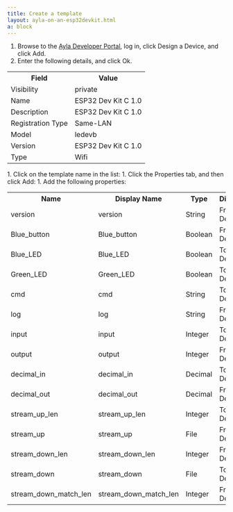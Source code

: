 ```yaml
---
title: Create a template
layout: ayla-on-an-esp32devkit.html
a: block
---
```


1. Browse to the [Ayla Developer Portal](/apps/ayla-developer-portal/), log in, click Design a Device, and click Add.
1. Enter the following details, and click Ok.
<table>
<tr><th>Field</th><th>Value</th></tr>
<tr><td>Visibility</td><td>private</td></tr>
<tr><td>Name</td><td>ESP32 Dev Kit C 1.0</td></tr>
<tr><td>Description</td><td>ESP32 Dev Kit C 1.0</td></tr>
<tr><td>Registration Type</td><td>Same-LAN</td></tr>
<tr><td>Model</td><td>ledevb</td></tr>
<tr><td>Version</td><td>ESP32 Dev Kit C 1.0</td></tr>
<tr><td>Type</td><td>Wifi</td></tr>
</table>
1. Click on the template name in the list:
1. Click the Properties tab, and then click Add:
1. Add the following properties:
<table>
<tr><th>Name</th><th>Display Name</th><th>Type</th><th>Direction</th><th>Scope</th></tr>
<tr><td>version</td><td>version</td><td>String</td><td>From Device</td><td>user</td></tr>
<tr><td>Blue_button</td><td>Blue_button</td><td>Boolean</td><td>From Device</td><td>user</td></tr>
<tr><td>Blue_LED</td><td>Blue_LED</td><td>Boolean</td><td>To Device</td><td>user</td></tr>
<tr><td>Green_LED</td><td>Green_LED</td><td>Boolean</td><td>To Device</td><td>user</td></tr>
<tr><td>cmd</td><td>cmd</td><td>String</td><td>To Device</td><td>user</td></tr>
<tr><td>log</td><td>log</td><td>String</td><td>From Device</td><td>user</td></tr>
<tr><td>input</td><td>input</td><td>Integer</td><td>To Device</td><td>user</td></tr>
<tr><td>output</td><td>output</td><td>Integer</td><td>From Device</td><td>user</td></tr>
<tr><td>decimal_in</td><td>decimal_in</td><td>Decimal</td><td>To Device</td><td>user</td></tr>
<tr><td>decimal_out</td><td>decimal_out</td><td>Decimal</td><td>From Device</td><td>user</td></tr>
<tr><td>stream_up_len</td><td>stream_up_len</td><td>Integer</td><td>To Device</td><td>user</td></tr>
<tr><td>stream_up</td><td>stream_up</td><td>File</td><td>From Device</td><td>user</td></tr>
<tr><td>stream_down_len</td><td>stream_down_len</td><td>Integer</td><td>From Device</td><td>user</td></tr>
<tr><td>stream_down</td><td>stream_down</td><td>File</td><td>To Device</td><td>user</td></tr>
<tr><td>stream_down_match_len</td><td>stream_down_match_len</td><td>Integer</td><td>From Device</td><td>user</td></tr>
</table>
